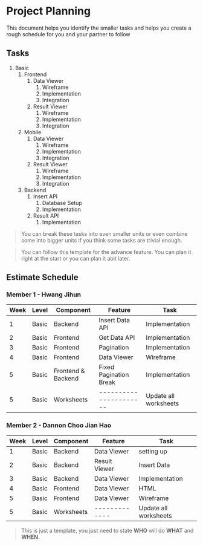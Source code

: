 # Project Planning

This document helps you identify the smaller tasks and helps you create a rough schedule for you and your partner to follow

## Tasks

1. Basic
    1. Frontend
        1. Data Viewer
            1. Wireframe
            2. Implementation
            3. Integration
        2. Result Viewer
            1. Wireframe
            2. Implementation
            3. Integration
    2. Mobile
        1. Data Viewer
            1. Wireframe
            2. Implementation
            3. Integration
        2. Result Viewer
            1. Wireframe
            2. Implementation
            3. Integration
    3. Backend
        1. Insert API
            1. Database Setup
            2. Implementation
        2. Result API
            1. Implementation

> You can break these tasks into even smaller units or even combine some into bigger units if you think some tasks are trivial enough.

> You can follow this template for the advance feature. You can plan it right at the start or you can plan it abit later.

## Estimate Schedule

### Member 1 - Hwang Jihun

| Week | Level | Component          | Feature                | Task                       |
| ---- | ----- | ------------------ | ---------------------- | -------------------------- |
| 1    | Basic | Backend            | Insert Data API        | Implementation             |
| 2    | Basic | Frontend           |  Get Data API          | Implementation             |
| 3    | Basic | Frontend           | Pagination             | Implementation             |
| 4    | Basic | Frontend           | Data Viewer            |    Wireframe               |
| 5    | Basic | Frontend & Backend | Fixed Pagination Break | Implementation             |
| 5    | Basic | Worksheets         | ---------------------- |    Update all worksheets   |


### Member 2 - Dannon Choo Jian Hao

| Week | Level | Component  |    Feature    |            Task            |
| ---- | ----- | ---------  | ------------- | -------------------------- |
| 1    | Basic |  Backend   | Data Viewer   |         setting up         |
| 2    | Basic |  Backend   | Result Viewer |         Insert Data        |
| 3    | Basic |  Backend   | Data Viewer   |        Implementation      |
| 4    | Basic | Frontend   | Data Viewer   |            HTML            |
| 5    | Basic | Frontend   | Data Viewer   |          Wireframe         |
| 5    | Basic | Worksheets | ------------- |    Update all worksheets   |

> This is just a template, you just need to state **WHO** will do **WHAT** and **WHEN**.
